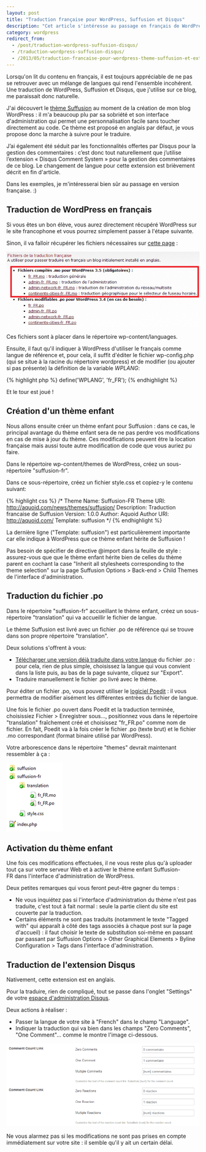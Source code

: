 ```yaml
---
layout: post
title: "Traduction française pour WordPress, Suffusion et Disqus"
description: "Cet article s'intéresse au passage en français de WordPress et, en particulier, du thème Suffusion et de l'extension Disqus. Suivez le guide !"
category: wordpress
redirect_from:
  - /post/traduction-wordpress-suffusion-disqus/
  - /traduction-wordpress-suffusion-disqus/
  - /2013/05/traduction-francaise-pour-wordpress-theme-suffusion-et-extension-disqus/
---
```


Lorsqu'on lit du contenu en français, il est toujours appréciable de ne pas se retrouver avec un mélange de langues qui rend l'ensemble incohérent. Une traduction de WordPress, Suffusion et Disqus, que j'utilise sur ce blog, me paraissait donc naturelle.

J'ai découvert le [thème Suffusion](http://aquoid.com/news/themes/suffusion "Thème Suffusion") au moment de la création de mon blog WordPress : il m'a beaucoup plu par sa sobriété et son interface d'administration qui permet une personnalisation facile sans toucher directement au code. Ce thème est proposé en anglais par défaut, je vous propose donc la marche à suivre pour le traduire.

J’ai également été séduit par les fonctionnalités offertes par Disqus pour la gestion des commentaires : c’est donc tout naturellement que j’utilise l’extension « Disqus Comment System » pour la gestion des commentaires de ce blog. Le changement de langue pour cette extension est brièvement décrit en fin d'article.

Dans les exemples, je m'intéresserai bien sûr au passage en version française. :)

## Traduction de WordPress en français

Si vous êtes un bon élève, vous aurez directement récupéré WordPress sur le site francophone et vous pourrez simplement passer à l'étape suivante.

Sinon, il va falloir récupérer les fichiers nécessaires sur [cette page](http://www.wordpress-fr.net/telechargements "Traduction Wordpress") :

![Téléchargement des fichiers de traduction WordPress](/img/uploads/a_telecharger_wordpress_fr.png)

Ces fichiers sont à placer dans le répertoire wp-content/languages.

Ensuite, il faut qu'il indiquer à WordPress d'utiliser le français comme langue de référence et, pour cela, il suffit d'éditer le fichier wp-config.php (qui se situe à la racine du répertoire wordpress) et de modifier (ou ajouter si pas présente) la définition de la variable *WPLANG*:

{% highlight php %}
define('WPLANG', 'fr_FR');
{% endhighlight %}

Et le tour est joué !

## Création d'un thème enfant

Nous allons ensuite créer un thème enfant pour Suffusion : dans ce cas, le principal avantage du thème enfant sera de ne pas perdre vos modifications en cas de mise à jour du thème. Ces modifications peuvent être la location française mais aussi toute autre modification de code que vous auriez pu faire.

Dans le répertoire wp-content/themes de WordPress, créez un sous-répertoire "suffusion-fr".

Dans ce sous-répertoire, créez un fichier style.css et copiez-y le contenu suivant:

{% highlight css %}
/*
Theme Name: Suffusion-FR
Theme URI: http://aquoid.com/news/themes/suffusion/
Description: Traduction francaise de Suffusion
Version: 1.0.0
Author: Aquoid
Author URI: http://aquoid.com/
Template: suffusion
*/
{% endhighlight %}

La dernière ligne ("Template: suffusion") est particulièrement importante car elle indique à WordPress que ce thème enfant hérite de Suffusion !

Pas besoin de spécifier de directive @import dans la feuille de style : assurez-vous que que le thème enfant hérite bien de celles du thème parent en cochant la case "Inherit all stylesheets corresponding to the theme selection" sur la page Suffusion Options > Back-end > Child Themes de l'interface d'administration.

## Traduction du fichier .po

Dans le répertoire "suffusion-fr" accueillant le thème enfant, créez un sous-répertoire "translation" qui va accueillir le fichier de langue.

Le thème Suffusion est livré avec un fichier .po de référence qui se trouve dans son propre répertoire "translation".

Deux solutions s'offrent à vous:

* [Télécharger une version déjà traduite dans votre langue](http://pool.aquoid.com/translations/projects/suffusion "Télécharger une version déjà traduite dans votre langue") du fichier .po : pour cela, rien de plus simple, choisissez la langue qui vous convient dans la liste puis, au bas de la page suivante, cliquez sur "Export".
* Traduire manuellement le fichier .po livré avec le thème.

Pour éditer un fichier .po, vous pouvez utiliser le [logiciel Poedit](http://www.poedit.net/download.php "Logiciel Poedit") : il vous permettra de modifier aisément les différentes entrées du fichier de langue.

Une fois le fichier .po ouvert dans Poedit et la traduction terminée, choisissiez Fichier > Enregistrer sous..., positionnez vous dans le répertoire "translation" fraîchement créé et choisissez "fr_FR.po" comme nom de fichier. En fait, Poedit va à la fois créer le fichier .po (texte brut) et le fichier .mo correspondant (format binaire utilisé par WordPress).

Votre arborescence dans le répertoire "themes" devrait maintenant ressembler à ça :

![Arborescence du répertoire themes](/img/uploads/arborescence_wordpress_themes.png)

## Activation du thème enfant

Une fois ces modifications effectuées, il ne vous reste plus qu'à uploader tout ça sur votre serveur Web et à activer le thème enfant Suffusion-FR dans l'interface d'administration de WordPress.

Deux petites remarques qui vous feront peut-être gagner du temps :

* Ne vous inquiétez pas si l'interface d'administration du thème n'est pas traduite, c'est tout à fait normal : seule la partie client du site est couverte par la traduction.
* Certains éléments ne sont pas traduits (notamment le texte "Tagged with" qui apparaît à côté des tags associés à chaque post sur la page d'accueil) : il faut choisir le texte de substitution soi-même en passant par passant par Suffusion Options > Other Graphical Elements > Byline Configuration > Tags dans l'interface d'administration.

## Traduction de l'extension Disqus

Nativement, cette extension est en anglais.

Pour la traduire, rien de compliqué, tout se passe dans l'onglet "Settings" de votre [espace d'administration Disqus](http://disqus.com/admin/settings/ "Espace d'administration Disqus").

Deux actions à réaliser :

* Passer la langue de votre site à "French" dans le champ "Language".
* Indiquer la traduction qui va bien dans les champs "Zero Comments", "One Comment"... comme le montre l'image ci-dessous.

![Elements de traduction de Disqus](/img/uploads/traduction_disqus.png)

Ne vous alarmez pas si les modifications ne sont pas prises en compte immédiatement sur votre site : il semble qu'il y ait un certain délai.
